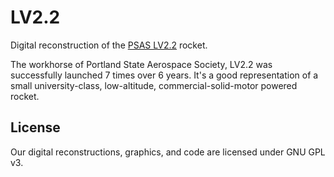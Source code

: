 LV2.2
=====

Digital reconstruction of the [PSAS LV2.2](http://psas.pdx.edu/rockets/#lv22) rocket.


The workhorse of Portland State Aerospace Society, LV2.2 was successfully launched 7 times over 6 years. It's a good representation of a small university-class, low-altitude, commercial-solid-motor powered rocket.


## License

Our digital reconstructions, graphics, and code are licensed under GNU GPL v3.
